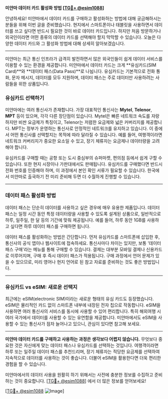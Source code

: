 **미얀마 데이터 카드 활성화 방법 [[TG💪+ @esim1088](https://t.me/s/esim1088)]**

안녕하세요! 미얀마에서 데이터 카드를 구매하고 활성화하는 방법에 대해 궁금해하시는 분들을 위해 이번 글을 준비했습니다. 현지에서 스마트폰이나 태블릿을 사용하면서 데이터를 쓰고 싶다면 반드시 필요한 것이 바로 데이터 카드입니다. 하지만 처음 방문하거나 외국인이라면 어떤 종류의 데이터 카드를 선택해야 할지 막막할 수 있습니다. 오늘은 다양한 데이터 카드와 그 활성화 방법에 대해 상세히 알아보겠습니다.

---

미얀마는 최근 통신 인프라가 급격히 발전하면서 많은 외국인들이 쉽게 데이터 서비스를 이용할 수 있는 환경을 제공합니다. 미얀마에서 데이터 카드는 크게 **유심카드(SIM Card)**와 **데이터 패스(Data Pass)**로 나뉩니다. 유심카드는 기본적으로 전화 통화, 문자 메시지, 데이터를 모두 지원하며, 데이터 패스는 주로 데이터만 사용하려는 사람들을 위한 상품입니다.

### 유심카드 선택하기

미얀마에는 여러 통신사가 존재합니다. 가장 대표적인 통신사는 **Mytel**, **Telenor**, **MPT** 등이 있으며, 각각 다른 장단점이 있습니다. Mytel은 빠른 네트워크 속도를 자랑하지만 비싼 요금제가 특징이고, Telenor는 저렴한 요금제와 넓은 커버리지를 제공합니다. MPT는 정부가 운영하는 통신사로 안정적인 네트워크를 유지하고 있습니다. 이 중에서 어떤 통신사를 선택할지는 목적에 따라 달라질 수 있습니다. 예를 들어, 여행객이라면 네트워크 커버리지가 중요한 요소일 수 있고, 장기 체류자는 요금제나 데이터량을 고려해야 합니다.

유심카드를 구매할 때는 공항 또는 도시 중심부의 슈퍼마켓, 편의점 등에서 쉽게 구할 수 있습니다. 또한 현지 시장이나 가판대에서도 판매됩니다. 유심카드를 구매했다면 반드시 전화 번호를 인증해야 하며, 이 과정에서 본인 확인 서류가 필요할 수 있습니다. 한국에서 미얀마로 출국하기 전 미리 준비해 두면 더 수월하게 진행할 수 있습니다.

---

### 데이터 패스 활성화 방법

데이터 패스는 단순히 데이터를 사용하고 싶은 경우에 매우 유용한 제품입니다. 데이터 패스는 일정 시간 동안 특정 데이터량을 사용할 수 있도록 설계된 상품으로, 일반적으로 하루, 일주일, 한 달 등의 기간에 맞춰 제공됩니다. 예를 들어, 하루 동안 1GB를 사용하고 싶다면 하루 데이터 패스를 구매하면 됩니다.

데이터 패스를 활성화하는 방법은 간단합니다. 먼저 유심카드를 스마트폰에 삽입한 후, 통신사의 공식 앱이나 웹사이트에 접속하세요. 통신사마다 차이는 있지만, 보통 '데이터 패스 구매'라는 메뉴를 통해 구매할 수 있습니다. 결제는 대부분 모바일 결제나 신용카드로 이루어지며, 구매 후 즉시 데이터 패스가 적용됩니다. 구매 과정에서 언어 문제가 있을 수 있으므로, 미리 영어나 현지 언어로 된 참고 자료를 준비하는 것도 좋은 방법입니다.

---

### 유심카드 vs eSIM: 새로운 선택지

최근에는 eSIM(electronic SIM)이라는 새로운 형태의 유심 카드도 등장했습니다. eSIM은 물리적인 카드 없이 스마트폰 내부에 내장된 전자 칩으로 작동합니다. eSIM을 사용하면 여러 통신사의 서비스를 동시에 사용할 수 있어 편리합니다. 특히 해외여행 시 여러 국가에서 데이터를 사용할 수 있는 유연함을 제공합니다. 미얀마에서도 eSIM을 사용할 수 있는 통신사가 점차 늘어나고 있으니, 관심이 있다면 참고해 보세요.

---

**미얀마 데이터 카드를 구매하고 사용하는 과정은 생각보다 어렵지 않습니다.** 무엇보다 중요한 것은 자신에게 맞는 데이터 패스나 유심카드를 선택하는 것입니다. 여행객이라면 하루 또는 일주일 데이터 패스를 추천드리며, 장기 체류자는 적당한 요금제를 선택하여 지속적으로 데이터를 사용하는 것이 좋습니다. 더불어 eSIM을 활용한다면 더욱 편리한 경험을 할 수 있습니다.

미얀마에서의 데이터 사용을 원활히 하기 위해서는 사전에 충분한 정보를 수집하고 준비하는 것이 중요합니다. [[TG💪+ @esim1088](https://t.me/s/esim1088)] 에서 더 많은 정보를 얻어보세요! 

[[TG💪+ @esim1088](https://t.me/s/esim1088) ![Image](https://i.postimg.cc/Y0z9fWf4/image.png)]